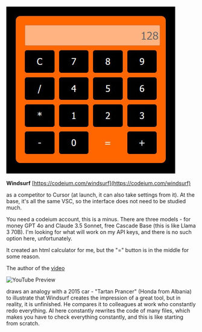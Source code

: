 <!--
date: 2024-12-17T00:12:03
photo: ![Photo](2024-12-17-00-12-03.jpg)


-->

![Photo](2024-12-17-00-12-03.jpg)

**Windsurf** [https://codeium.com/windsurf](https://codeium.com/windsurf) 

as a competitor to Cursor (at launch, it can also take settings from it). At the base, it's all the same VSC, so the interface does not need to be studied much.

You need a codeium account, this is a minus. There are three models - for money GPT 4o and Claude 3.5 Sonnet, free Cascade Base (this is like Llama 3 70B). I'm looking for what will work on my API keys, and there is no such option here, unfortunately.

It created an html calculator for me, but the "=" button is in the middle for some reason.

The author of the [video](https://www.youtube.com/watch?v=T323mpYjgbI) 

![YouTube Preview](https://img.youtube.com/vi/T323mpYjgbI/mqdefault.jpg)

 draws an analogy with a 2015 car - "Tartan Prancer" (Honda from Albania) to illustrate that Windsurf creates the impression of a great tool, but in reality, it is unfinished. He compares it to colleagues at work who constantly redo everything. AI here constantly rewrites the code of many files, which makes you have to check everything constantly, and this is like starting from scratch.